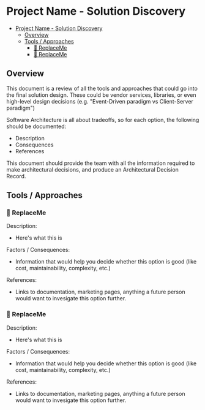 # Project Name - Solution Discovery

- [Project Name - Solution Discovery](#project-name---solution-discovery)
  - [Overview](#overview)
  - [Tools / Approaches](#tools--approaches)
    - [🔎 ReplaceMe](#-replaceme)
    - [🔎 ReplaceMe](#-replaceme-1)


## Overview
This document is a review of all the tools and approaches that could go into the final solution design. These could be vendor services, libraries, or even high-level design decisions (e.g. "Event-Driven paradigm vs Client-Server paradigm")

Software Architecture is all about tradeoffs, so for each option, the following should be documented:
- Description
- Consequences
- References


This document should provide the team with all the information required to make architectural decisions, and produce an Architectural Decision Record. 

## Tools / Approaches

### 🔎 ReplaceMe
Description:
- Here's what this is


Factors / Consequences:
- Information that would help you decide whether this option is good (like cost, maintainability, complexity, etc.)

References:
- Links to documentation, marketing pages, anything a future person would want to invesigate this option further.


### 🔎 ReplaceMe
Description:
- Here's what this is

Factors / Consequences:
- Information that would help you decide whether this option is good (like cost, maintainability, complexity, etc.)

References:
- Links to documentation, marketing pages, anything a future person would want to invesigate this option further.

